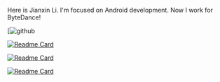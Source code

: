 Here is Jianxin Li. I'm focused on Android development. Now I work for ByteDance!

[![github](https://github-readme-stats.vercel.app/api?username=CoXier&hide=contribs,commits&show_icons=true)

[![Readme Card](https://github-readme-stats.vercel.app/api/pin/?username=CoXier&repo=stackoverflow-login)](https://github.com/CoXier/stackoverflow-login)

[![Readme Card](https://github-readme-stats.vercel.app/api/pin/?username=CoXier&repo=TinyPNG)](https://github.com/CoXier/TinyPNG)

[![Readme Card](https://github-readme-stats.vercel.app/api/pin/?username=CoXier&repo=LowPoly)](https://github.com/CoXier/LowPoly)
 
